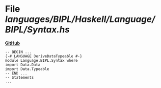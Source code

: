 # File _languages/BIPL/Haskell/Language/BIPL/Syntax.hs_
**[GitHub](https://github.com/softlang/yas/blob/master/languages/BIPL/Haskell/Language/BIPL/Syntax.hs)**
```
-- BEGIN ...
{-# LANGUAGE DeriveDataTypeable #-}
module Language.BIPL.Syntax where
import Data.Data
import Data.Typeable
-- END ...
-- Statements
...
```
